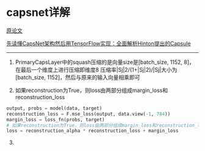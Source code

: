 # capsnet详解

[原论文](https://arxiv.org/pdf/1710.09829.pdf)

[先读懂CapsNet架构然后用TensorFlow实现：全面解析Hinton提出的Capsule](https://www.jiqizhixin.com/articles/2017-11-05)

---

1. PrimaryCapsLayer中的squash压缩的是向量size是[batch_size, 1152, 8]，在最后一个维度上进行压缩即维度8
压缩率|Sj|2/(1+|Sj|2)/|Sj|大小为[batch_size, 1152]，然后与原来的输入向量相乘即可

2. 如果reconstruction为True，则loss由两部分组成margin_loss和reconstruction_loss<br>
```python
output, probs = model(data, target)
reconstruction_loss = F.mse_loss(output, data.view(-1, 784))
margin_loss = loss_fn(probs, target)
# 如果reconstruction为True，则loss由两部分组成margin_loss和reconstruction_loss
loss = reconstruction_alpha * reconstruction_loss + margin_loss
```

3. 